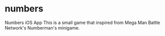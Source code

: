 # numbers
Numbers iOS App
This is a small game that inspired from Mega Man Battle Network's Numberman's minigame.
